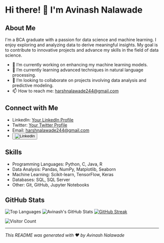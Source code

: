 # Hi there! 👋 I'm Avinash Nalawade

## About Me

I'm a BCA graduate with a passion for data science and machine learning. I enjoy exploring and analyzing data to derive meaningful insights. My goal is to contribute to innovative projects and advance my skills in the field of data science.

- 🔭 I’m currently working on enhancing my machine learning models.
- 🌱 I’m currently learning advanced techniques in natural language processing.
- 👯 I’m looking to collaborate on projects involving data analysis and predictive modeling.
- 📫 How to reach me: harshnalawade244@gmail.com

## Connect with Me

- LinkedIn: [Your LinkedIn Profile](https://www.linkedin.com/in/avinash-nalawade-648b19278)
- Twitter: [Your Twitter Profile](https://twitter.com/your-twitter-profile)
- Email: harshnalawade244@gmail.com
- <a href="https://www.linkedin.com/in/avinash-nalawade-648b19278" target="_blank">
        <button class="image-button">
            <img src="https://cdn-icons-png.flaticon.com/128/3128/3128329.png" alt="Linkedin">
        </button>
    </a>


## Skills

- Programming Languages: Python, C, Java, R
- Data Analysis: Pandas, NumPy, Matplotlib, Seaborn
- Machine Learning: Scikit-learn, TensorFlow, Keras
- Databases: SQL, SQL Server
- Other: Git, GitHub, Jupyter Notebooks



## GitHub Stats
![Top Languages](https://github-readme-stats.vercel.app/api/top-langs/?username=Avinash-1103&layout=compact&theme=radical) ![Avinash's GitHub Stats](https://github-readme-stats.vercel.app/api?username=Avinash-1103&show_icons=true&theme=radical) [![GitHub Streak](https://streak-stats.demolab.com/?user=Avinash-1103&theme=dark)](https://git.io/streak-stats)


![Visitor Count](https://profile-counter.glitch.me/Avinash-1103/count.svg)

---

*This README was generated with ❤️ by Avinash Nalawade*
